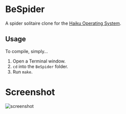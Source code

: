 # BeSpider
A spider solitaire clone for the [Haiku Operating System](https://www.haiku-os.org/).

## Usage
To compile, simply…

1. Open a Terminal window.
2. `cd` into the `BeSpider` folder.
3. Run `make`.

# Screenshot
![screenshot](https://github.com/skunkmb/BeSpider/blob/master/screenshot.png)
